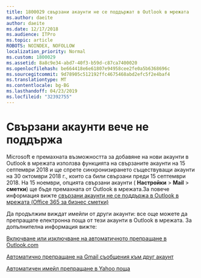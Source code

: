 ```yaml
---
title: 1800029 свързани акаунти не се поддържат в Outlook в мрежата
ms.author: daeite
author: daeite
ms.date: 12/17/2018
ms.audience: ITPro
ms.topic: article
ROBOTS: NOINDEX, NOFOLLOW
localization_priority: Normal
ms.custom: 1800029
ms.assetid: 8a8c9e34-abd7-40f3-b59d-c87ca7400020
ms.openlocfilehash: be664418e6e61807e94958cee2fe0a5b6368696c
ms.sourcegitcommit: 9d78905c512192ffc4675468abd2efc5f2e4baf4
ms.translationtype: MT
ms.contentlocale: bg-BG
ms.lasthandoff: 04/23/2019
ms.locfileid: "32392755"
---
```

# <a name="connected-accounts-are-no-longer-supported"></a>Свързани акаунти вече не поддържа

Microsoft е премахната възможността за добавяне на нови акаунти в Outlook в мрежата използва функцията на свързаните акаунти на 15 септември 2018 и ще спрете синхронизирането съществуващи акаунти на 30 октомври 2018 г., които са били свързани преди 15 септември 2018. На 15 ноември, опцията свързани акаунти ( **Настройки** \> **Mail** \> **сметки**) ще бъде премахната от Outlook в мрежата.За повече информация вижте [свързани акаунти не се поддържа в Outlook в мрежата (Office 365 за бизнес сметки)](https://support.office.com/article/Connected-accounts-is-no-longer-supported-in-Outlook-on-the-web-Office-365-for-business-accounts-5cc526bf-e928-4a99-8b9f-5e089df7d887)
  
Да продължим виждат имейли от други акаунти: все още можете да препращате електронна поща от тези акаунти в Outlook в мрежата. За допълнителна информация вижте:
  
[Включване или изключване на автоматичното препращане в Outlook.com](https://go.microsoft.com/fwlink/?linkid=2038346)
  
[Автоматично препращане на Gmail съобщения към друг акаунт](https://support.google.com/mail/answer/10957?hl=en)
  
[Автоматичен имейл препращане в Yahoo поща](https://help.yahoo.com/kb/SLN22028.mdl?guccounter=1)
  

